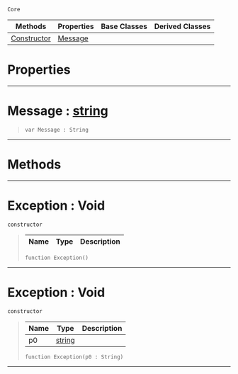  `Core`

|Methods|Properties|Base Classes|Derived Classes|
|---|---|---|---|
|[ Constructor](https://github.com/ZilchEngine/ZilchDocs/blob/master/code_reference/nada_base_types/exception.markdown#exception-void)|[ Message](https://github.com/ZilchEngine/ZilchDocs/blob/master/code_reference/nada_base_types/exception.markdown#message-zilch-engine-docu)| | |


 #  Properties


---  
 #  Message : [string](https://github.com/ZilchEngine/ZilchDocs/blob/master/code_reference/nada_base_types/string.markdown)

> 
> ``` lang=cpp, name=Nada
> var Message : String


---  
 #  Methods


---  
 #  Exception : Void

 `constructor`

> 
> |Name|Type|Description|
> |---|---|---|
> ``` lang=cpp, name=Nada
> function Exception()
> ``` 


---  
 #  Exception : Void

 `constructor`

> 
> |Name|Type|Description|
> |---|---|---|
> |p0|[string](https://github.com/ZilchEngine/ZilchDocs/blob/master/code_reference/nada_base_types/string.markdown)| |
> ``` lang=cpp, name=Nada
> function Exception(p0 : String)
> ``` 


---  
 

 